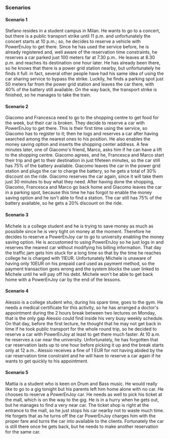 ### Scenarios

#### Scenario 1

Stefano resides in a student campus in Milan. He wants to go to a concert, but there is a public transport strike until 11 p.m. and unfortunately the concert starts at 10 p.m.; so, he decides to reserve a vehicle with PowerEnJoy to get there. Since he has used the service before, he is already registered and, well aware of the reservation time constraints, he reserves a car parked just 100 meters far at 7.30 p.m.. He leaves at 8.30 p.m. and reaches its destination one hour later. He has already been there, so he knows that there is a power grid station nearby, but unfortunately he finds it full: in fact, several other people have had his same idea of using the car sharing service to bypass the strike. Luckily, he finds a parking spot just 50 meters far from the power grid station and leaves the car there, with 40% of the battery still available. On the way back, the transport strike is finished, so he manages to take the train.

#### Scenario 2

Giacomo and Francesca need to go to the shopping centre to get food for the week, but their car is broken. They decide to reserve a car with PowerEnJoy to get there. This is their first time using the service, so Giacomo has to register to it; then he logs and reserves a car after having searched among the nearest ones to his position. He also enables the money saving option and inserts the shopping center address. A few minutes later, one of Giacomo's friend, Marco, asks him if he can have a lift to the shopping centre. Giacomo agrees, and he, Francesca and Marco start their trip and get to their destination in just fifeteen minutes, so the car still has 75% of the battery available. Giacomo leaves the car in the power grid station and plugs the car to charge the battery, so he gets a total of 30% discount on the ride. Giacomo reserves the car again, since it will take them just 30 minutes to buy what they need. After having done the shopping, Giacomo, Francesca and Marco go back home and Giacomo leaves the car in a parking spot, because this time he has forgot to enable the money saving option and he isn't able to find a station. The car still has 75% of the battery available, so he gets a 20% discount on the ride.

#### Scenario 3

Michele is a college student and he is trying to save money as much as possibile since he is very tight on money at the moment. Therefore he decides to reserve a PowerEnJoy car to go to university enabling the money saving option. He is accustomed to using PowerEnJoy so he just logs in and reserves the nearest car without modifying his billing information. That day the traffic jam gets him stuck for a long time so that by the time he reaches college he is charged with 11EUR. Unfortunately Michele is unaware of having only 10EUR on his prepaid card used as payment method, so the payment transaction goes wrong and the system blocks the user linked to Michele until he will pay off his debt. Michele won't be able to get back home with a PowerEnJoy car by the end of the lessons.

#### Scenario 4

Alessio is a college student who, during his spare time, goes to the gym. He needs a medical certificate for this activity, so he has arranged a doctor's appointment during the 2 hours break between two lectures on Monday, that is the only gap Alessio could find inside his very busy weekly schedule. On that day, before the first lecture, he thought that he may not get back in time if he took public transport for the whole round trip, so he decided to reserve a car with PowerEnJoy at least to get there much faster. At 10 a.m. he reserves a car near the university. Unfortunately, he has forgotten that car reservation lasts up to one hour before picking it up and the break starts only at 12 a.m.. Alessio receives a fine of 1 EUR for not having abided by the car reservation time constraint and he will have to reserve a car again if he wants to get quickly to his appointment.

#### Scenario 5

Mattia is a student who is keen on Drum and Bass music. He would really like to go to a gig tonight but his parents left him home alone with no car. He chooses to reserve a PowerEnJoy car. He needs as well to pick his ticket at the mall, which is on the way to the gig. He is in a hurry when he gets out, but he manages to find a very near car. The ticket shop is right at the entrance to the mall, so he just stops his car nearby not to waste much time. He forgets that as he turns off the car PowerEnJoy charges him with the proper fare and turns the car into available to the clients. Fortunately the car is still there once he gets back, but he needs to make another reservation for the same car.
